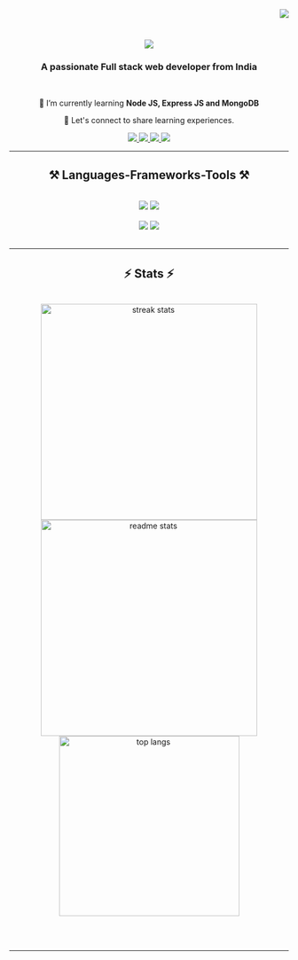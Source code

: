 <div align="right">
  <img src="https://visitor-badge.laobi.icu/badge?page_id=junaidify" />
</div>

<h1 align="center">
    <img src="https://readme-typing-svg.herokuapp.com/?font=Righteous&size=35&center=true&vCenter=true&width=500&height=70&duration=4000&lines=Hi+There!+👋;+I'm+Junaid+Khan!;" />
</h1>

<h3 align="center">A passionate Full stack web developer from India</h3>

<br/>

<div align="center">
 
 🌱 I’m currently learning **Node JS, Express JS and MongoDB**

💬 Let's connect to share learning experiences.

 </div>
 
<div align="center"> 
  <a href="httts://github.com/Junaidify" target="_blank" />
  <img src="https://img.shields.io/badge/GitHub-000000?style=for-the-badge&logo=github&logoColor=white" target="_blank" />
 </a>
  <a href="mailto:junaidkhan23785@gmail.com">
    <img src="https://img.shields.io/badge/Gmail-333333?style=for-the-badge&logo=gmail&logoColor=red" />
  </a>
  <a href="https://linkedin.com/junaidify-khan" target="_blank">
    <img src="https://img.shields.io/badge/LinkedIn-0077B5?style=for-the-badge&logo=linkedin&logoColor=white" target="_blank" />
  </a>
 <a href="https://leetcode.com/junaidify-khan" target="_blank">
  <img src="https://img.shields.io/badge/LeetCode-000000?style=for-the-badge&logo=leetcode&logoColor=white" />
</a>
</div>

 <hr/>
 
<h2 align="center">⚒️ Languages-Frameworks-Tools ⚒️</h2>
<br/>
<div align="center">
    <img src="https://skillicons.dev/icons?i=html,css,bootstrap,tailwind,javascript,typescript,react,redux"/>
    <img src="https://skillicons.dev/icons?i=nodejs,express,mongodb,java" /><br>
 <br/>
  <img src="https://img.shields.io/badge/Chakra%20UI-319795?style=for-the-badge&logo=chakraui&logoColor=white" />
  <img src="https://img.shields.io/badge/Chart%20JS-319795?style=for-the-badge&logo=chakraui&logoColor=white" />
</div>

<br/>

<hr/>

<h2 align="center">⚡ Stats ⚡</h2>
<br>
<div align=center>
  <img width=390 src="https://github-readme-streak-stats-salesp07.vercel.app/?user=junaidify&count_private=true&theme=react&border_radius=10" alt="streak stats"/>
  <img width=390 src="https://github-readme-stats-salesp07.vercel.app/api?username=junaidify&count_private=true&show_icons=true&theme=react&rank_icon=github&border_radius=10" alt="readme stats" />
  <br/>
  <img width=325 align="center" src="https://github-readme-stats-salesp07.vercel.app/api/top-langs/?username=junaidify&hide=HTML&langs_count=8&layout=compact&theme=react&border_radius=10&size_weight=0.5&count_weight=0.5&exclude_repo=github-readme-stats" alt="top langs" />
</div>

<br/><br/>

<hr/>

<br/>
